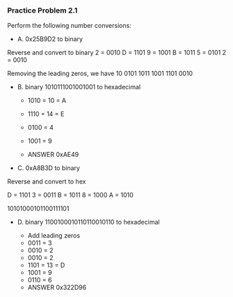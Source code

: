 ### Practice Problem 2.1

Perform the following number conversions:

- A. 0x25B9D2 to binary

Reverse and convert to binary
2 = 0010
D = 1101
9 = 1001
B = 1011
5 = 0101
2 = 0010

Removing the leading zeros, we have 
10 0101 1011 1001 1101 0010

- B. binary 1010111001001001 to hexadecimal

    - 1010 = 10 = A
    - 1110 = 14 = E
    - 0100 = 4
    - 1001 = 9

    - ANSWER 0xAE49


- C. 0xA8B3D to binary

Reverse and convert to hex

D = 1101
3 = 0011
B = 1011
8 = 1000
A = 1010

10101000101100111101



- D. binary 1100100010110110010110 to hexadecimal


    - Add leading zeros
    - 0011 = 3
    - 0010 = 2
    - 0010 = 2
    - 1101 = 13 = D
    - 1001 = 9
    - 0110 = 6
    - ANSWER 0x322D96
